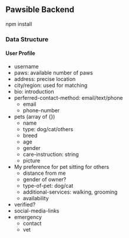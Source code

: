 ## Pawsible Backend

npm install

### Data Structure
#### User Profile
- username
- paws: available number of paws
- address: precise location
- city/region: used for matching
- bio: introduction
- perferred-contact-method: email/text/phone
    - email
    - phone-number
- pets (array of {})
    - name
    - type: dog/cat/others
    - breed
    - age
    - gender
    - care-instruction: string
    - picture
- My preference for pet sitting for others 
    - distance from me
    - gender of owner? 
    - type-of-pet: dog/cat
    - additional-services: walking, grooming
    - availability
- verified?
- social-media-links
- emergency
    - contact
    - vet
